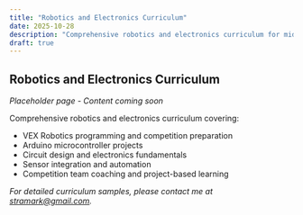 ```yaml
---
title: "Robotics and Electronics Curriculum"
date: 2025-10-28
description: "Comprehensive robotics and electronics curriculum for middle and high school students."
draft: true
---
```


## Robotics and Electronics Curriculum

*Placeholder page - Content coming soon*

Comprehensive robotics and electronics curriculum covering:
- VEX Robotics programming and competition preparation
- Arduino microcontroller projects
- Circuit design and electronics fundamentals
- Sensor integration and automation
- Competition team coaching and project-based learning

*For detailed curriculum samples, please contact me at [stramark@gmail.com](mailto:stramark@gmail.com).*
